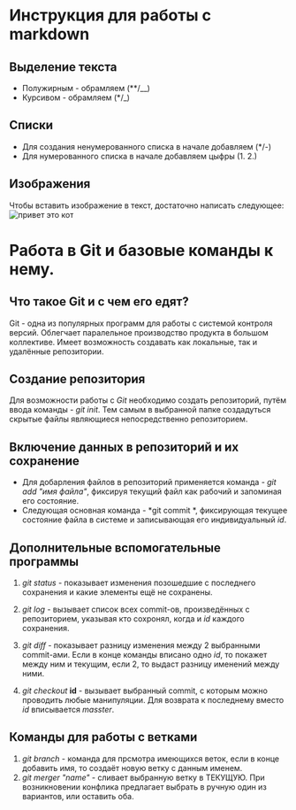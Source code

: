 # Инструкция для работы с markdown

## Выделение текста
* Полужирным - обрамляем (**/__)
* Курсивом - обрамляем (*/_)

## Списки
* Для создания ненумерованного списка в начале добавляем (*/-)
* Для нумерованного списка в начале добавляем цыфры (1. 2.)

## Изображения 
Чтобы вставить изображение в текст, достаточно написать следующее: 
![привет это кот](kot.jpg)





# Работа в Git и базовые команды к нему.

## Что такое Git и с чем его едят?

Git - одна из популярных программ для работы с системой контроля версий. Облегчает паралельное производство продукта в большом коллективе. Имеет возможность создавать как локальные, так и удалённые репозитории.

## Создание репозитория
Для возможности работы с *Git* необходимо создать репозиторий, путём ввода команды - *git init*. Тем самым в выбранной папке создадуться скрытые файлы являющиеся непосредственно репозиторием.

## Включение данных в репозиторий и их сохранение
* Для добарления файлов в репозиторий применяется команда - *git add "имя файла"*, фиксируя текущий файл как рабочий и запоминая его состояние.
* Следующая основная команда - *git commit *, фиксирующая текущее состояние файла в системе и записывающая его индивидуальный *id*.

## Дополнительные вспомогательные программы
1. *git status* - показывает изменения позошедшие с последнего сохранения и какие элементы ещё не сохранены.
2. *git log* - вызывает список всех commit-ов, произведённых с репозиторием, указывая кто сохронял, когда и *id* каждого сохранения.
3. *git diff* - показывает разницу изменения между 2 выбранными commit-ами. Если в конце команды вписано одно *id*, то покажет между ним и текущим, если 2, то выдаст разницу именений между ними.

4. *git checkout* **id** - вызывает выбранный commit, с которым можно проводить любые манипуляции. Для возврата к последнему вместо *id* вписывается *masster*.

## Команды для работы с ветками 
1. *git branch* - команда для прсмотра имеющихся веток, если в конце добавить имя, то создаёт новую ветку с данным именем.
2. *git merger "name"* - сливает выбранную ветку в ТЕКУЩУЮ. При возникновении конфлика предлагает выбрать в ручную один из вариантов, или оставить оба.